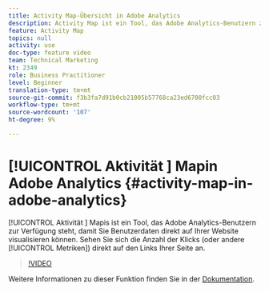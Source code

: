 ```yaml
---
title: Activity Map-Übersicht in Adobe Analytics
description: Activity Map ist ein Tool, das Adobe Analytics-Benutzern zur Verfügung steht, mit dem Sie Benutzerdaten zur Aktivität direkt auf Ihrer Website visualisieren können. Erkennen Sie die Anzahl der Klicks (oder anderen Metriken) direkt auf den Links Ihrer Seite.
feature: Activity Map
topics: null
activity: use
doc-type: feature video
team: Technical Marketing
kt: 2349
role: Business Practitioner
level: Beginner
translation-type: tm+mt
source-git-commit: f3b3fa7d91b0cb21005b57768ca23ed6700fcc03
workflow-type: tm+mt
source-wordcount: '107'
ht-degree: 9%

---
```



# [!UICONTROL Aktivität ] Mapin Adobe Analytics  {#activity-map-in-adobe-analytics}

[!UICONTROL Aktivität ] Mapis ist ein Tool, das Adobe Analytics-Benutzern zur Verfügung steht, damit Sie Benutzerdaten direkt auf Ihrer Website visualisieren können. Sehen Sie sich die Anzahl der Klicks (oder andere [!UICONTROL Metriken]) direkt auf den Links Ihrer Seite an.

>[!VIDEO](https://video.tv.adobe.com/v/25451/?quality=12)

Weitere Informationen zu dieser Funktion finden Sie in der [Dokumentation](https://marketing.adobe.com/resources/help/de_DE/analytics/activitymap/).
